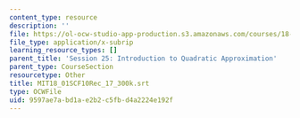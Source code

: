 ```yaml
---
content_type: resource
description: ''
file: https://ol-ocw-studio-app-production.s3.amazonaws.com/courses/18-01sc-single-variable-calculus-fall-2010/9597ae7abd1ae2b2c5fbd4a2224e192f_MIT18_01SCF10Rec_17_300k.srt
file_type: application/x-subrip
learning_resource_types: []
parent_title: 'Session 25: Introduction to Quadratic Approximation'
parent_type: CourseSection
resourcetype: Other
title: MIT18_01SCF10Rec_17_300k.srt
type: OCWFile
uid: 9597ae7a-bd1a-e2b2-c5fb-d4a2224e192f
---
```

